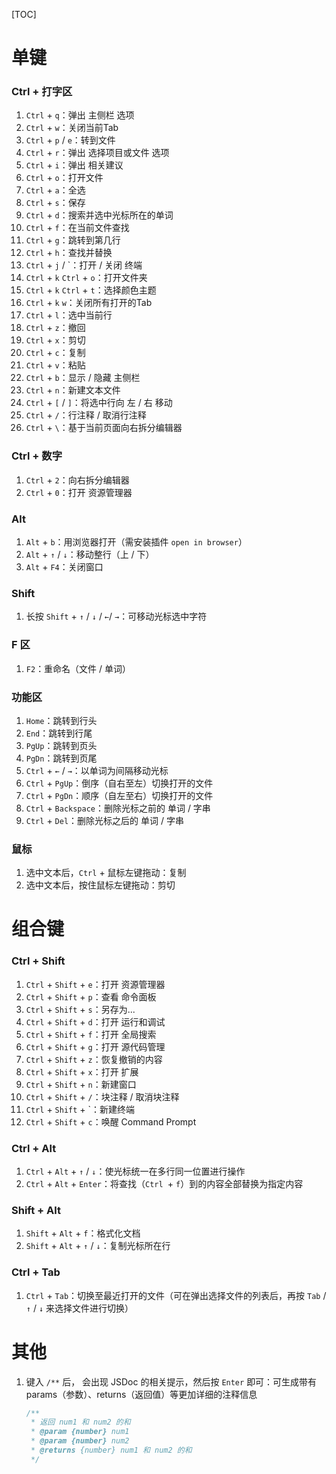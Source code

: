 [TOC]

# 单键

### Ctrl + 打字区

1. `Ctrl` + `q`：弹出 主侧栏 选项
2. `Ctrl` + `w`：关闭当前Tab
3. `Ctrl` + `p` / `e`：转到文件
4. `Ctrl` + `r`：弹出 选择项目或文件 选项
5. `Ctrl` + `i`：弹出 相关建议
6. `Ctrl` + `o`：打开文件
7. `Ctrl` + `a`：全选
8. `Ctrl` + `s`：保存
9. `Ctrl` + `d`：搜索并选中光标所在的单词
10. `Ctrl` + `f`：在当前文件查找
11. `Ctrl` + `g`：跳转到第几行
12. `Ctrl` + `h`：查找并替换
13. `Ctrl` + `j` / `：打开 / 关闭 终端
14. `Ctrl` + `k`   `Ctrl` + `o`：打开文件夹
15. `Ctrl` + `k`   `Ctrl` + `t`：选择颜色主题
16. `Ctrl` + `k`  `w`：关闭所有打开的Tab
17. `Ctrl` + `l`：选中当前行
18. `Ctrl` + `z`：撤回
19. `Ctrl` + `x`：剪切
20. `Ctrl` + `c`：复制
21. `Ctrl` + `v`：粘贴
22. `Ctrl` + `b`：显示 / 隐藏 主侧栏
23. `Ctrl` + `n`：新建文本文件
24. `Ctrl` + `[` / `]`：将选中行向 左 / 右 移动
25. `Ctrl` + `/`：行注释 / 取消行注释
26. `Ctrl` + `\`：基于当前页面向右拆分编辑器

### Ctrl + 数字

1. `Ctrl` + `2`：向右拆分编辑器
2. `Ctrl` + `0`：打开 资源管理器

### Alt

1. `Alt` + `b`：用浏览器打开（需安装插件 `open in browser`）
2. `Alt` + `↑` / `↓`：移动整行（上 / 下）
3. `Alt` + `F4`：关闭窗口

### Shift

1. 长按 `Shift` + `↑` / `↓` / `←`/ `→`：可移动光标选中字符

### F 区

1. `F2`：重命名（文件 / 单词）

### 功能区

1. `Home`：跳转到行头
2. `End`：跳转到行尾
3. `PgUp`：跳转到页头
4. `PgDn`：跳转到页尾
5. `Ctrl` +  `←` / `→`：以单词为间隔移动光标
6. `Ctrl` + `PgUp`：倒序（自右至左）切换打开的文件
7. `Ctrl` + `PgDn`：顺序（自左至右）切换打开的文件
8. `Ctrl` + `Backspace`：删除光标之前的 单词 / 字串
9. `Ctrl` + `Del`：删除光标之后的 单词 / 字串

### 鼠标

1. 选中文本后，`Ctrl` + 鼠标左键拖动：复制
2. 选中文本后，按住鼠标左键拖动：剪切



# 组合键

### Ctrl + Shift

1. `Ctrl` + `Shift` + `e`：打开 资源管理器
2. `Ctrl` + `Shift` + `p`：查看 命令面板
3. `Ctrl` + `Shift` + `s`：另存为...
4. `Ctrl` + `Shift` + `d`：打开 运行和调试
5. `Ctrl` + `Shift` + `f`：打开 全局搜索
6. `Ctrl` + `Shift` + `g`：打开 源代码管理
7. `Ctrl` + `Shift` + `z`：恢复撤销的内容
8. `Ctrl` + `Shift` + `x`：打开 扩展
9. `Ctrl` + `Shift` + `n`：新建窗口
10. `Ctrl` + `Shift` + `/`：块注释 / 取消块注释
11. `Ctrl` + `Shift` + `：新建终端
12. `Ctrl` + `Shift` + `c`：唤醒 Command Prompt

### Ctrl + Alt

1. `Ctrl` + `Alt` + `↑` / `↓`：使光标统一在多行同一位置进行操作
2. `Ctrl` + `Alt` + `Enter`：将查找（`Ctrl `+ `f`）到的内容全部替换为指定内容

### Shift + Alt

1. `Shift` + `Alt` + `f`：格式化文档
2. `Shift` + `Alt` + `↑` / `↓`：复制光标所在行

### Ctrl + Tab

1. `Ctrl` + `Tab`：切换至最近打开的文件（可在弹出选择文件的列表后，再按 `Tab` / `↑` / `↓` 来选择文件进行切换）



# 其他

1. 键入 `/**` 后， 会出现 JSDoc 的相关提示，然后按 `Enter` 即可：可生成带有 params（参数）、returns（返回值）等更加详细的注释信息

   ```javascript
   /**
    * 返回 num1 和 num2 的和
    * @param {number} num1 
    * @param {number} num2
    * @returns {number} num1 和 num2 的和
    */
   ```